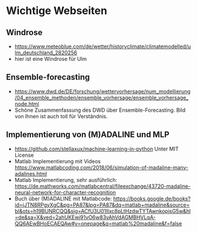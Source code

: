# Wichtige Webseiten
## Windrose

- https://www.meteoblue.com/de/wetter/historyclimate/climatemodelled/ulm_deutschland_2820256
- hier ist eine Windrose für Ulm

## Ensemble-forecasting

- https://www.dwd.de/DE/forschung/wettervorhersage/num_modellierung/04_ensemble_methoden/ensemble_vorhersage/ensemble_vorhersage_node.html
- Schöne Zusammenfassung des DWD über Ensemble-Forecasting. Bild von Ihnen ist auch toll für Verständnis.

## Implementierung von (M)ADALINE und MLP

- https://github.com/stellaxux/machine-learning-in-python Unter MIT License
- Matlab Implementierung mit Videos https://www.matlabcoding.com/2018/06/simulation-of-madaline-many-adalines.html
- Matlab Implementierung, sehr ausführlich: https://de.mathworks.com/matlabcentral/fileexchange/43720-madaline-neural-network-for-character-recognition
- Buch über (M)ADALINE mit Matlabcode: https://books.google.de/books?id=jJTN8RPgyXgC&pg=PA87&lpg=PA87&dq=matlab+madaline&source=bl&ots=h19BUNRCQQ&sig=ACfU3U01IIxc8pLtHzdwTYTAwnkopjsG5w&hl=de&sa=X&ved=2ahUKEwj91vO6w83vAhVdAGMBHVLqA-QQ6AEwBHoECAEQAw#v=onepage&q=matlab%20madaline&f=false
